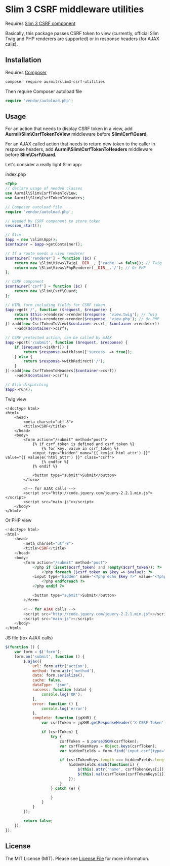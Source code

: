 # Slim 3 CSRF middleware utilities

Requires [Slim 3 CSRF component](https://github.com/slimphp/Slim-Csrf)

Basically, this package passes CSRF token to view (currently, official Slim Twig and PHP renderers are supported) or in response headers (for AJAX calls).

## Installation

Requires [Composer](https://getcomposer.org/doc/00-intro.md)

```sh
composer require aurmil/slim3-csrf-utilities
```

Then require Composer autoload file

```php
require 'vendor/autoload.php';
```

## Usage

For an action that needs to display CSRF token in a view, add __Aurmil\Slim\CsrfTokenToView__ middleware before __Slim\Csrf\Guard__.

For an AJAX called action that needs to return new token to the caller in response headers, add __Aurmil\Slim\CsrfTokenToHeaders__ middleware before __Slim\Csrf\Guard__.

Let's consider a really light Slim app:

index.php

```php
<?php
// declare usage of needed classes
use Aurmil\Slim\CsrfTokenToView;
use Aurmil\Slim\CsrfTokenToHeaders;

// Composer autoload file
require 'vendor/autoload.php';

// Needed by CSRF component to store token
session_start();

// Slim
$app = new \Slim\App();
$container = $app->getContainer();

// If a route needs a view renderer
$container['renderer'] = function ($c) {
    return new \Slim\Views\Twig(__DIR__, ['cache' => false]); // Twig
    return new \Slim\Views\PhpRenderer(__DIR__.'/'); // Or PHP
};

// CSRF component
$container['csrf'] = function ($c) {
    return new \Slim\Csrf\Guard;
};

// HTML form including fields for CSRF token
$app->get('/', function ($request, $response) {
    return $this->renderer->render($response, 'view.twig'); // Twig
    return $this->renderer->render($response, 'view.php'); // Or PHP
})->add(new CsrfTokenToView($container->csrf, $container->renderer))
    ->add($container->csrf);

// CSRF protected action, can be called by AJAX
$app->post('/submit', function ($request, $response) {
    if ($request->isXhr()) {
        return $response->withJson(['success' => true]);
    } else {
        return $response->withRedirect('/');
    }
})->add(new CsrfTokenToHeaders($container->csrf))
    ->add($container->csrf);

// Slim dispatching
$app->run();
```

Twig view

```twig
<!doctype html>
<html>
    <head>
        <meta charset="utf-8">
        <title>CSRF</title>
    </head>
    <body>
        <form action="/submit" method="post">
            {% if csrf_token is defined and csrf_token %}
                {% for key, value in csrf_token %}
            <input type="hidden" name="{{ key|e('html_attr') }}" value="{{ value|e('html_attr') }}" class="csrf">
                {% endfor %}
            {% endif %}

            <button type="submit">Submit</button>
        </form>

        <!-- for AJAX calls -->
        <script src="http://code.jquery.com/jquery-2.2.1.min.js"></script>
        <script src="main.js"></script>
    </body>
</html>
```

Or PHP view

```php
<!doctype html>
<html>
    <head>
        <meta charset="utf-8">
        <title>CSRF</title>
    </head>
    <body>
        <form action="/submit" method="post">
            <?php if (isset($csrf_token) and !empty($csrf_token)): ?>
                <?php foreach ($csrf_token as $key => $value): ?>
            <input type="hidden" name="<?php echo $key ?>" value="<?php echo $value ?>" class="csrf">
                <?php endforeach ?>
            <?php endif ?>

            <button type="submit">Submit</button>
        </form>

        <!-- for AJAX calls -->
        <script src="http://code.jquery.com/jquery-2.2.1.min.js"></script>
        <script src="main.js"></script>
    </body>
</html>
```

JS file (fox AJAX calls)

```js
$(function () {
    var form = $('form');
    form.on('submit', function () {
        $.ajax({
            url: form.attr('action'),
            method: form.attr('method'),
            data: form.serialize(),
            cache: false,
            dataType: 'json',
            success: function (data) {
                console.log('OK');
            },
            error: function () {
                console.log('error')
            },
            complete: function (jqXHR) {
                var csrfToken = jqXHR.getResponseHeader('X-CSRF-Token');

                if (csrfToken) {
                    try {
                        csrfToken = $.parseJSON(csrfToken);
                        var csrfTokenKeys = Object.keys(csrfToken);
                        var hiddenFields = form.find('input.csrf[type="hidden"]');

                        if (csrfTokenKeys.length === hiddenFields.length) {
                            hiddenFields.each(function(i) {
                                $(this).attr('name', csrfTokenKeys[i]);
                                $(this).val(csrfToken[csrfTokenKeys[i]]);
                            });
                        }
                    } catch (e) {

                    }
                }
            }
        });

        return false;
    });
});
```

## License

The MIT License (MIT). Please see [License File](https://github.com/aurmil/slim3-csrf-utilities/README.md) for more information.
